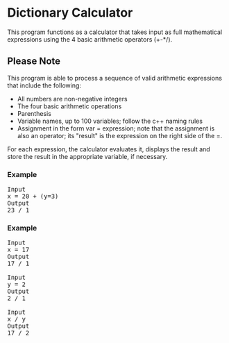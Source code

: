 # Dictionary Calculator
This program functions as a calculator that takes input as full mathematical expressions using the 4 basic arithmetic operators (+-*/).
## Please Note
This program is able to process a sequence of valid arithmetic expressions that include the following:
<ul>
  <li>All numbers are non-negative integers</li>
  <li>The four basic arithmetic operations</li>
  <li>Parenthesis</li>
  <li>Variable names, up to 100 variables; follow the c++ naming rules</li>
  <li>Assignment in the form var = expression; note that the assignment is also an operator; its "result" is the expression on the right side of the =.</li>
</ul>
For each expression, the calculator evaluates it, displays the result and store the result in the appropriate variable, if necessary.

### Example 
<pre>
Input
x = 20 + (y=3)
Output
23 / 1
</pre>

### Example
<pre>
Input
x = 17
Output 
17 / 1

Input
y = 2
Output
2 / 1

Input
x / y
Output
17 / 2
</pre>
